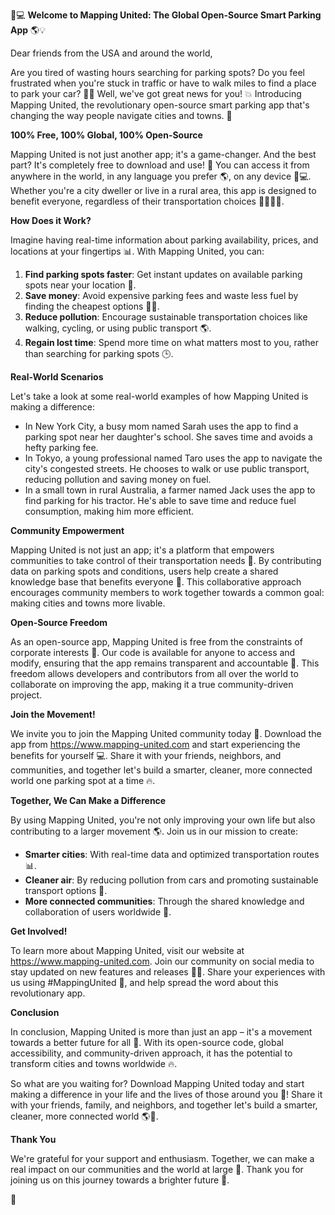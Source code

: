 🚗💻 **Welcome to Mapping United: The Global Open-Source Smart Parking App** 🌎💡

Dear friends from the USA and around the world,

Are you tired of wasting hours searching for parking spots? Do you feel frustrated when you're stuck in traffic or have to walk miles to find a place to park your car? 🚗😩 Well, we've got great news for you! 💥 Introducing Mapping United, the revolutionary open-source smart parking app that's changing the way people navigate cities and towns. 🌆

**100% Free, 100% Global, 100% Open-Source**

Mapping United is not just another app; it's a game-changer. And the best part? It's completely free to download and use! 💸 You can access it from anywhere in the world, in any language you prefer 🌎, on any device 📱💻. Whether you're a city dweller or live in a rural area, this app is designed to benefit everyone, regardless of their transportation choices 🚴‍♀️🚌🚂.

**How Does it Work?**

Imagine having real-time information about parking availability, prices, and locations at your fingertips 📊. With Mapping United, you can:

1. **Find parking spots faster**: Get instant updates on available parking spots near your location 📍.
2. **Save money**: Avoid expensive parking fees and waste less fuel by finding the cheapest options 💸🚗.
3. **Reduce pollution**: Encourage sustainable transportation choices like walking, cycling, or using public transport 🌎.
4. **Regain lost time**: Spend more time on what matters most to you, rather than searching for parking spots 🕒.

**Real-World Scenarios**

Let's take a look at some real-world examples of how Mapping United is making a difference:

* In New York City, a busy mom named Sarah uses the app to find a parking spot near her daughter's school. She saves time and avoids a hefty parking fee.
* In Tokyo, a young professional named Taro uses the app to navigate the city's congested streets. He chooses to walk or use public transport, reducing pollution and saving money on fuel.
* In a small town in rural Australia, a farmer named Jack uses the app to find parking for his tractor. He's able to save time and reduce fuel consumption, making him more efficient.

**Community Empowerment**

Mapping United is not just an app; it's a platform that empowers communities to take control of their transportation needs 🌟. By contributing data on parking spots and conditions, users help create a shared knowledge base that benefits everyone 🤝. This collaborative approach encourages community members to work together towards a common goal: making cities and towns more livable.

**Open-Source Freedom**

As an open-source app, Mapping United is free from the constraints of corporate interests 💸. Our code is available for anyone to access and modify, ensuring that the app remains transparent and accountable 📝. This freedom allows developers and contributors from all over the world to collaborate on improving the app, making it a true community-driven project.

**Join the Movement!**

We invite you to join the Mapping United community today 🎉. Download the app from https://www.mapping-united.com and start experiencing the benefits for yourself 💻. Share it with your friends, neighbors, and communities, and together let's build a smarter, cleaner, more connected world one parking spot at a time 🔥.

**Together, We Can Make a Difference**

By using Mapping United, you're not only improving your own life but also contributing to a larger movement 🌎. Join us in our mission to create:

* **Smarter cities**: With real-time data and optimized transportation routes 📊.
* **Cleaner air**: By reducing pollution from cars and promoting sustainable transport options 🌿.
* **More connected communities**: Through the shared knowledge and collaboration of users worldwide 🤝.

**Get Involved!**

To learn more about Mapping United, visit our website at https://www.mapping-united.com. Join our community on social media to stay updated on new features and releases 📱👥. Share your experiences with us using #MappingUnited 📢, and help spread the word about this revolutionary app.

**Conclusion**

In conclusion, Mapping United is more than just an app – it's a movement towards a better future for all 🌟. With its open-source code, global accessibility, and community-driven approach, it has the potential to transform cities and towns worldwide 🔥.

So what are you waiting for? Download Mapping United today and start making a difference in your life and the lives of those around you 💪! Share it with your friends, family, and neighbors, and together let's build a smarter, cleaner, more connected world 🌎💖.

**Thank You**

We're grateful for your support and enthusiasm. Together, we can make a real impact on our communities and the world at large 🌟. Thank you for joining us on this journey towards a brighter future 🚀.

👋